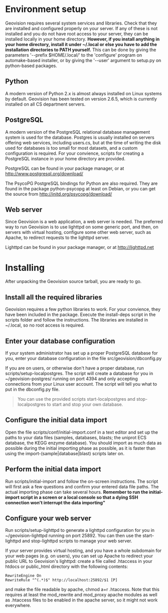 # Environment setup #
Geovision requires several system services and libraries. Check that they are installed and configured properly on your server. If any of these is not installed and you do not have root access to your server, they can be installed locally in your home directory. **However, if you install anything in your home directory, install it under ~/.local or else you have to add the installation directories to PATH yourself.** This can be done by giving the parameters '--prefix $HOME/.local/' to the 'configure' program on automake-based installer, or by giving the '--user' argument to setup.py on python-based packages.
## Python ##
A modern version of Python 2.x is almost always installed on Linux systems by default. Geovision has been tested on version 2.6.5, which is currently installed on all CS department servers.
## PostgreSQL ##
A modern version of the PostgreSQL relational database management system is used for the database. Postgres is usually installed on servers offering web services, including users.cs, but at the time of writing the disk used for databases is too small for most datasets, and a custom configuration is required. For your convience, scripts for creating a PostgreSQL instance in your home directory are provided.

PostgreSQL can be found in your package manager, or at http://www.postgresql.org/download/

The PsycoPG PostgreSQL bindings for Python are also required. They are found in the package python-psycopg at least on Debian, or you can get the source from http://initd.org/psycopg/download/
## Web server ##
Since Geovision is a web application, a web server is needed. The preferred way to run Geovision is to use lighttpd on some generic port, and then, on servers with virtual hosting, configure some other web server, such as Apache, to redirect requests to the lighttpd server.

Lighttpd can be found in your package manager, or at http://lighttpd.net

# Installing #
After unpacking the Geovision source tarball, you are ready to go.

## Install all the required libraries ##
Geovision requires a few python libraries to work. For your convience, they have been included in the package. Execute the install-deps script in the scripts folder and follow the instructions. The libraries are installed in ~/.local, so no root access is required.

## Enter your database configuration ##
If your system administrator has set up a proper PostgreSQL database for you, enter your database configuration in the file src/geovision/dbconfig.py

If you are on users, or otherwise don't have a proper database, run scripts/setup-localpostgres. The script will create a database for you in ~/geovision-postgres/ running on port 4394 and only accepting connections from your Linux user account. The script will tell you what to put in the dbconfig.py file.

> You can use the provided scripts start-localpostgres and stop-localpostgres to start and stop your own database.
## Configure the initial data import ##
Open the file scripts/conf/initial-import.conf in a text editor and set up the paths to your data files (samples, databases, blasts; the uniprot ECS database, the KEGG enzyme database). You should import as much data as possible during the initial importing phase as possible, as it is faster than using the import-(sample|database|blast) scripts later on.

## Perform the initial data import ##
Run scripts/initial-import and follow the on-screen instructions. The script will first ask a few questions and confirm your entered data file paths. The actual importing phase can take several hours. **Remember to run the initial-import script in a screen or a local console so that a dying SSH connection won't interrupt the data importing"**

## Configure your web server ##
Run scripts/setup-lighttpd to generate a lighttpd configuration for you in ~/geovision-lighttpd running on port 25892. You can then use the start-lighttpd and stop-lighttpd scripts to manage your web server.

If your server provides virtual hosting, and you have a whole subdomain for your web pages (e.g. on users), you can set up Apache to redirect your public URL to Geovision's lighttpd: create a file called .htaccess in your htdocs or public\_html directory with the following contents:
```
RewriteEngine On
RewriteRule "^(.*)$" http://localhost:25892/$1 [P]
```
and make the file readable by apache, chmod a+r .htaccess. Note that this requires at least the mod\_rewrite and mod\_proxy apache modules as well as .htaccess files to be enabled in the apache server, so it might not work everywhere.